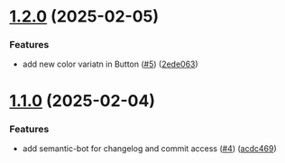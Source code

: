 # [1.2.0](https://github.com/nkpgardose/core-components/compare/v1.1.0...v1.2.0) (2025-02-05)


### Features

* add new color variatn in Button ([#5](https://github.com/nkpgardose/core-components/issues/5)) ([2ede063](https://github.com/nkpgardose/core-components/commit/2ede0635687b83f6d75b158d4c749617a538381e))

# [1.1.0](https://github.com/nkpgardose/core-components/compare/v1.0.1...v1.1.0) (2025-02-04)


### Features

* add semantic-bot for changelog and commit access ([#4](https://github.com/nkpgardose/core-components/issues/4)) ([acdc469](https://github.com/nkpgardose/core-components/commit/acdc4694cf7893969cd23a53d483818d333945fe))
